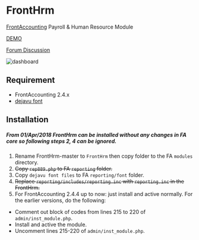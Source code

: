# FrontHrm
[FrontAccounting](http://frontaccounting.com/) Payroll & Human Resource Module

[DEMO](http://notrinos.com/fa/index.php)

[Forum Discussion](http://frontaccounting.com/punbb/viewtopic.php?id=6860)

![dashboard](http://notrinos.com/misc/dashboard.jpg)

Requirement
-----------
- FrontAccounting 2.4.x
- [dejavu font](http://frontaccounting.com/wb3/modules/download_gallery/dlc.php?file=57)

Installation
------------
##### From 01/Apr/2018 FrontHrm can be installed without any changes in FA core so following steps 2, 4 can be ignored.
1. Rename FrontHrm-master to `FrontHrm` then copy folder to the FA `modules` directory.
2. ~~Copy `rep889.php` to FA `reporting` folder.~~
3. Copy `dejavu font files` to FA `reporting/font` folder.
4. ~~Replace `reporting/includes/reporting.inc` with `reporting.inc` in the FrontHrm.~~
5. For FrontAccounting 2.4.4 up to now: just install and active normally. For the earlier versions, do the following:

- Comment out block of codes from lines 215 to 220 of `admin/inst_module.php`.
- Install and active the module.
- Uncomment lines 215-220 of `admin/inst_module.php`.

